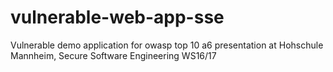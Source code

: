 # vulnerable-web-app-sse
Vulnerable demo application for owasp top 10 a6 presentation at Hohschule Mannheim, Secure Software Engineering WS16/17
